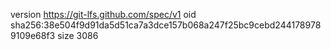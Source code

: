 version https://git-lfs.github.com/spec/v1
oid sha256:38e504f9d91da5d51ca7a3dce157b068a247f25bc9cebd2441789789109e68f3
size 3086
